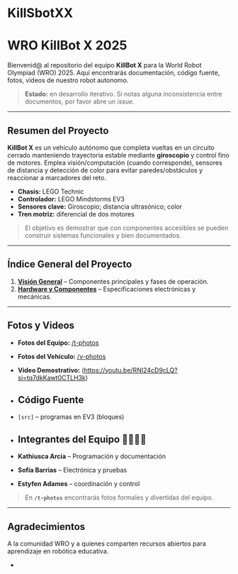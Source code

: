 # KillSbotXX
# WRO KillBot X 2025

Bienvenid@ al repositorio del equipo **KillBot X** para la World Robot Olympiad (WRO) 2025. Aquí encontrarás documentación, código fuente, fotos, videos de nuestro robot autonomo.

> **Estado:** en desarrollo iterativo. Si notas alguna inconsistencia entre documentos, por favor abre un *issue*.

---

## Resumen del Proyecto

**KillBot X** es un vehículo autónomo que completa vueltas en un circuito cerrado manteniendo trayectoria estable mediante **giroscopio** y control fino de motores. Emplea visión/computación (cuando corresponde), sensores de distancia y detección de color para evitar paredes/obstáculos y reaccionar a marcadores del reto.

- **Chasis:** LEGO Technic
- **Controlador:** LEGO Mindstorms EV3
- **Sensores clave:** Giroscopio; distancia ultrasónico; color
- **Tren motriz:** diferencial de dos motores

> El objetivo es demostrar que con componentes accesibles se pueden construir sistemas funcionales y bien documentados.

---
## Índice General del Proyecto

1. **[Visión General](Documento.)** – Componentes principales y fases de operación.
2. **[Hardware y Componentes](/docs/hardware.md)** – Especificaciones electrónicas y mecánicas.

---

## Fotos y Videos

- **Fotos del Equipo:** [/t-photos](/t-photos)
- **Fotos del Vehículo:** [/v-photos](/v-photos)
- **Video Demostrativo:** (https://youtu.be/RNI24cD9cLQ?si=tq7dkKawt0CTLH3k)

- ## Código Fuente

- `[src]` – programas en EV3 (bloques)
- ## Integrantes del Equipo 🧑‍💻🧑‍🔧

- **Kathiusca Arcia** – Programación y documentación
- **Sofía Barrias** – Electrónica y pruebas
- **Estyfen Adames** – coordinación y control
  
> En **`/t-photos`** encontrarás fotos formales y divertidas del equipo.

---
## Agradecimientos

A la comunidad WRO y a quienes comparten recursos abiertos para aprendizaje en robótica educativa.

- 

